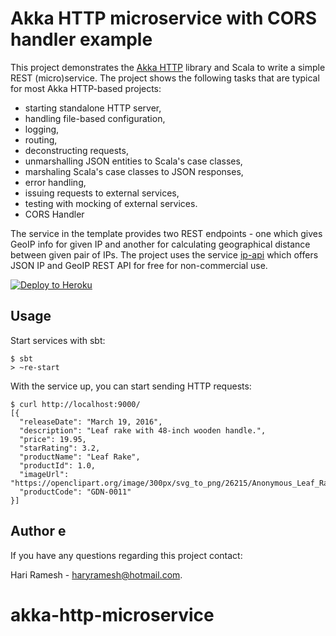 # Akka HTTP microservice with CORS handler example

This project demonstrates the [Akka HTTP](http://doc.akka.io/docs/akka-stream-and-http-experimental/current/scala.html) library and Scala to write a simple REST (micro)service. The project shows the following tasks that are typical for most Akka HTTP-based projects:

* starting standalone HTTP server,
* handling file-based configuration,
* logging,
* routing,
* deconstructing requests,
* unmarshalling JSON entities to Scala's case classes,
* marshaling Scala's case classes to JSON responses,
* error handling,
* issuing requests to external services,
* testing with mocking of external services.
* CORS Handler

The service in the template provides two REST endpoints - one which gives GeoIP info for given IP and another for calculating geographical distance between given pair of IPs. The project uses the service [ip-api](http://ip-api.com/) which offers JSON IP and GeoIP REST API for free for non-commercial use.

[![Deploy to Heroku](https://www.herokucdn.com/deploy/button.png)](https://heroku.com/deploy)

## Usage

Start services with sbt:

```
$ sbt
> ~re-start
```

With the service up, you can start sending HTTP requests:

```
$ curl http://localhost:9000/
[{
  "releaseDate": "March 19, 2016",
  "description": "Leaf rake with 48-inch wooden handle.",
  "price": 19.95,
  "starRating": 3.2,
  "productName": "Leaf Rake",
  "productId": 1.0,
  "imageUrl": "https://openclipart.org/image/300px/svg_to_png/26215/Anonymous_Leaf_Rake.png",
  "productCode": "GDN-0011"
}]
```

## Author e

If you have any questions regarding this project contact:

Hari Ramesh - haryramesh@hotmail.com.


# akka-http-microservice
